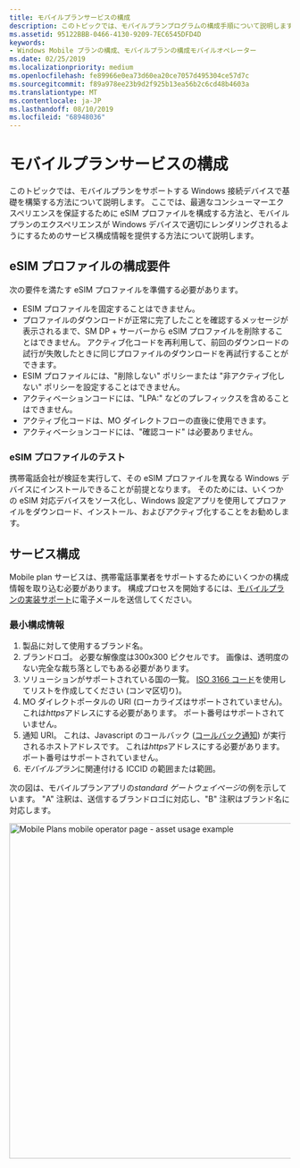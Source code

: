 ```yaml
---
title: モバイルプランサービスの構成
description: このトピックでは、モバイルプランプログラムの構成手順について説明します。
ms.assetid: 95122BBB-0466-4130-9209-7EC6545DFD4D
keywords:
- Windows Mobile プランの構成、モバイルプランの構成モバイルオペレーター
ms.date: 02/25/2019
ms.localizationpriority: medium
ms.openlocfilehash: fe89966e0ea73d60ea20ce7057d495304ce57d7c
ms.sourcegitcommit: f89a978ee23b9d2f925b13ea56b2c6cd48b4603a
ms.translationtype: MT
ms.contentlocale: ja-JP
ms.lasthandoff: 08/10/2019
ms.locfileid: "68948036"
---
```

# <a name="mobile-plans-service-configuration"></a>モバイルプランサービスの構成

このトピックでは、モバイルプランをサポートする Windows 接続デバイスで基礎を構築する方法について説明します。 ここでは、最適なコンシューマーエクスペリエンスを保証するために eSIM プロファイルを構成する方法と、モバイルプランのエクスペリエンスが Windows デバイスで適切にレンダリングされるようにするためのサービス構成情報を提供する方法について説明します。

## <a name="esim-profile-configuration-requirements"></a>eSIM プロファイルの構成要件

次の要件を満たす eSIM プロファイルを準備する必要があります。

- ESIM プロファイルを固定することはできません。
- プロファイルのダウンロードが正常に完了したことを確認するメッセージが表示されるまで、SM DP + サーバーから eSIM プロファイルを削除することはできません。 アクティブ化コードを再利用して、前回のダウンロードの試行が失敗したときに同じプロファイルのダウンロードを再試行することができます。
- ESIM プロファイルには、"削除しない" ポリシーまたは "非アクティブ化しない" ポリシーを設定することはできません。
- アクティベーションコードには、"LPA:" などのプレフィックスを含めることはできません。
- アクティブ化コードは、MO ダイレクトフローの直後に使用できます。
- アクティベーションコードには、"確認コード" は必要ありません。

### <a name="esim-profile-testing"></a>eSIM プロファイルのテスト

携帯電話会社が検証を実行して、その eSIM プロファイルを異なる Windows デバイスにインストールできることが前提となります。 そのためには、いくつかの eSIM 対応デバイスをソース化し、Windows 設定アプリを使用してプロファイルをダウンロード、インストール、およびアクティブ化することをお勧めします。

## <a name="service-configuration"></a>サービス構成

Mobile plan サービスは、携帯電話事業者をサポートするためにいくつかの構成情報を取り込む必要があります。 構成プロセスを開始するには、[モバイルプランの実装サポート](mailto:mpimplementation@microsoft.com)に電子メールを送信してください。

### <a name="minimum-configuration-information"></a>最小構成情報

1. 製品に対して使用するブランド名。
2. ブランドロゴ。 必要な解像度は300x300 ピクセルです。 画像は、透明度のない完全な裁ち落としでもある必要があります。
3. ソリューションがサポートされている国の一覧。 [ISO 3166 コード](https://en.wikipedia.org/wiki/ISO_3166-1_alpha-2)を使用してリストを作成してください (コンマ区切り)。
4. MO ダイレクトポータルの URI (ローカライズはサポートされていません)。 これは*https*アドレスにする必要があります。 ポート番号はサポートされていません。
5. 通知 URI。 これは、Javascript のコールバック ([コールバック通知](mobile-plans-callback-notifications.md)) が実行されるホストアドレスです。 これは*https*アドレスにする必要があります。 ポート番号はサポートされていません。
6. *モバイルプラン*に関連付ける ICCID の範囲または範囲。

次の図は、モバイルプランアプリの*standard ゲートウェイページ*の例を示しています。 "A" 注釈は、送信するブランドロゴに対応し、"B" 注釈はブランド名に対応します。

<img src="images/mobile_plans_configuration_mo_page.png" alt="Mobile Plans mobile operator page - asset usage example" title="モバイルプランの携帯電話会社のページ-資産の使用例" width="600" />
